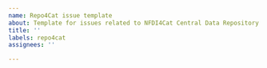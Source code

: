 ```yaml
---
name: Repo4Cat issue template
about: Template for issues related to NFDI4Cat Central Data Repository
title: ''
labels: repo4cat
assignees: ''

---
```



